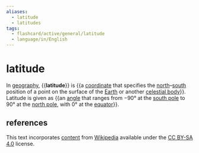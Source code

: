 ```yaml
---
aliases:
  - latitude
  - latitudes
tags:
  - flashcard/active/general/latitude
  - language/in/English
---
```


# latitude

In [geography](geography.md), {{__latitude__}} is {{a [coordinate](geographic%20coordinate%20systm.md) that specifies the [north](north.md)–[south](south.md) position of a point on the surface of the [Earth](Earth.md) or another [celestial body](astronomical%20object.md)}}. Latitude is given as {{an [angle](angle.md) that ranges from −90° at the [south pole](South%20Pole.md) to 90° at the [north pole](North%20Pole.md), with 0° at the [equator](equator.md)}}. <!--SR:!2024-09-14,58,310!2024-08-22,40,290!2024-09-04,51,310-->

## references

This text incorporates [content](https://en.wikipedia.org/wiki/latitude) from [Wikipedia](Wikipedia.md) available under the [CC BY-SA 4.0](https://creativecommons.org/licenses/by-sa/4.0/) license.
